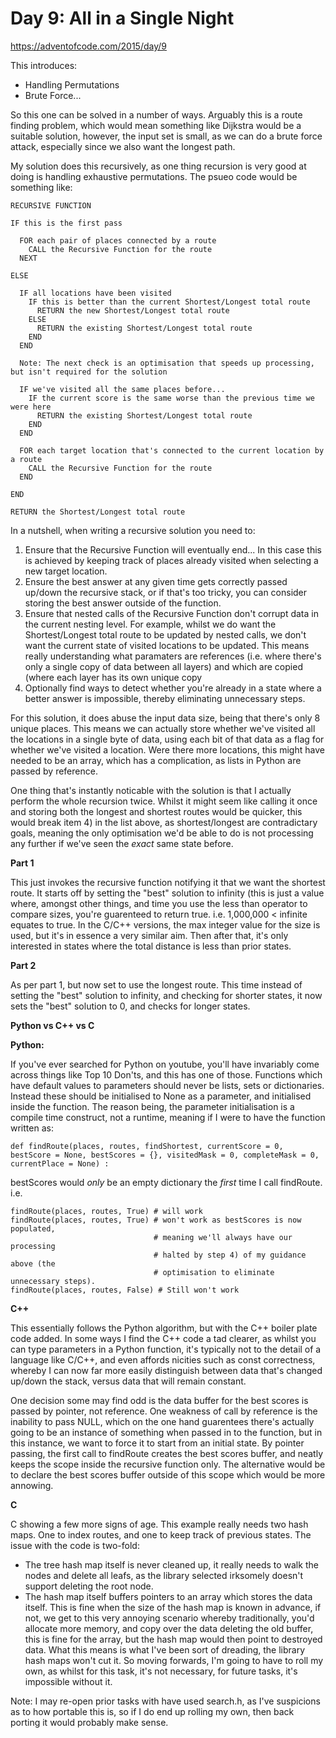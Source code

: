 # Day 9: All in a Single Night

https://adventofcode.com/2015/day/9

This introduces:
- Handling Permutations
- Brute Force...

So this one can be solved in a number of ways.  Arguably this is a route finding problem, which would mean something like Dijkstra would be a suitable solution, however, the input set is small, as we can do a brute force attack, especially since we also want the longest path.

My solution does this recursively, as one thing recursion is very good at doing is handling exhaustive permutations.  The psueo code would be something like:

    RECURSIVE FUNCTION

    IF this is the first pass

      FOR each pair of places connected by a route
        CALL the Recursive Function for the route
      NEXT

    ELSE

      IF all locations have been visited
        IF this is better than the current Shortest/Longest total route
          RETURN the new Shortest/Longest total route
        ELSE
          RETURN the existing Shortest/Longest total route
        END
      END

      Note: The next check is an optimisation that speeds up processing, but isn't required for the solution

      IF we've visited all the same places before...
        IF the current score is the same worse than the previous time we were here
          RETURN the existing Shortest/Longest total route
        END
      END

      FOR each target location that's connected to the current location by a route
        CALL the Recursive Function for the route
      END

    END

    RETURN the Shortest/Longest total route

In a nutshell, when writing a recursive solution you need to:
1) Ensure that the Recursive Function will eventually end... In this case this is achieved by keeping track of places already visited when selecting a new target location.
2) Ensure the best answer at any given time gets correctly passed up/down the recursive stack, or if that's too tricky, you can consider storing the best answer outside of the function.
3) Ensure that nested calls of the Recursive Function don't corrupt data in the current nesting level.  For example, whilst we do want the Shortest/Longest total route to be updated by nested calls, we don't want the current state of visited locations to be updated.  This means really understanding what paramaters are references (i.e. where there's only a single copy of data between all layers) and which are copied (where each layer has its own unique copy
4) Optionally find ways to detect whether you're already in a state where a better answer is impossible, thereby eliminating unnecessary steps.

For this solution, it does abuse the input data size, being that there's only 8 unique places.  This means we can actually store whether we've visited all the locations in a single byte of data, using each bit of that data as a flag for whether we've visited a location.  Were there more locations, this might have needed to be an array, which has a complication, as lists in Python are passed by reference.

One thing that's instantly noticable with the solution is that I actually perform the whole recursion twice.  Whilst it might seem like calling it once and storing both the longest and shortest routes would be quicker, this would break item 4) in the list above, as shortest/longest are contradictary goals, meaning the only optimisation we'd be able to do is not processing any further if we've seen the *exact* same state before.

**Part 1**

This just invokes the recursive function notifying it that we want the shortest route.  It starts off by setting the "best" solution to infinity (this is just a value where, amongst other things, and time you use the less than operator to compare sizes, you're guarenteed to return true.  i.e. 1,000,000 < infinite equates to true.  In the C/C++ versions, the max integer value for the size is used, but it's in essence a very similar aim.  Then after that, it's only interested in states where the total distance is less than prior states.

**Part 2**

As per part 1, but now set to use the longest route.  This time instead of setting the "best" solution to infinity, and checking for shorter states, it now sets the "best" solution to 0, and checks for longer states.

**Python vs C++ vs C**

**Python:**

If you've ever searched for Python on youtube, you'll have invariably come across things like Top 10 Don'ts, and this has one of those.  Functions which have default values to parameters should never be lists, sets or dictionaries.  Instead these should be initialised to None as a parameter, and initialised inside the function.  The reason being, the parameter initialisation is a compile time construct, not a runtime, meaning if I were to have the function written as:

    def findRoute(places, routes, findShortest, currentScore = 0, bestScore = None, bestScores = {}, visitedMask = 0, completeMask = 0, currentPlace = None) :

bestScores would *only* be an empty dictionary the *first* time I call findRoute.  i.e.

    findRoute(places, routes, True) # will work
    findRoute(places, routes, True) # won't work as bestScores is now populated,
                                    # meaning we'll always have our processing
                                    # halted by step 4) of my guidance above (the
                                    # optimisation to eliminate unnecessary steps).
    findRoute(places, routes, False) # Still won't work

**C++**

This essentially follows the Python algorithm, but with the C++ boiler plate code added.  In some ways I find the C++ code a tad clearer, as whilst you can type parameters in a Python function, it's typically not to the detail of a language like C/C++, and even affords nicities such as const correctness, whereby I can now far more easily distinguish between data that's changed up/down the stack, versus data that will remain constant.

One decision some may find odd is the data buffer for the best scores is passed by pointer, not reference.  One weakness of call by reference is the inability to pass NULL, which on the one hand guarentees there's actually going to be an instance of something when passed in to the function, but in this instance, we want to force it to start from an initial state.  By pointer passing, the first call to findRoute creates the best scores buffer, and neatly keeps the scope inside the recursive function only.  The alternative would be to declare the best scores buffer outside of this scope which would be more annowing.

**C**

C showing a few more signs of age.  This example really needs two hash maps.  One to index routes, and one to keep track of previous states.  The issue with the code is two-fold:

- The tree hash map itself is never cleaned up, it really needs to walk the nodes and delete all leafs, as the library selected irksomely doesn't support deleting the root node.
- The hash map itself buffers pointers to an array which stores the data itself.  This is fine when the size of the hash map is known in advance, if not, we get to this very annoying scenario whereby traditionally, you'd allocate more memory, and copy over the data deleting the old buffer, this is fine for the array, but the hash map would then point to destroyed data.  What this means is what I've been sort of dreading, the library hash maps won't cut it.  So moving forwards, I'm going to have to roll my own, as whilst for this task, it's not necessary, for future tasks, it's impossible without it.

Note: I may re-open prior tasks with have used search.h, as I've suspicions as to how portable this is, so if I do end up rolling my own, then back porting it would probably make sense.
